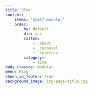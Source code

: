 ```yaml
---
title: Blog
content:
    items: '@self.modular'
    order:
        by: default
        dir: asc
        custom:
            - _about
            - _carousel
            - _services
        category:
            - site
body_classes: modular
menu: Blog
shown_in_footer: true
background_image: img-page-title.jpg
---
```


